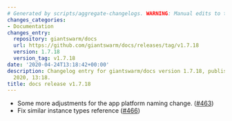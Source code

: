 ```yaml
---
# Generated by scripts/aggregate-changelogs. WARNING: Manual edits to this files will be overwritten.
changes_categories:
- Documentation
changes_entry:
  repository: giantswarm/docs
  url: https://github.com/giantswarm/docs/releases/tag/v1.7.18
  version: 1.7.18
  version_tag: v1.7.18
date: '2020-04-24T13:18:42+00:00'
description: Changelog entry for giantswarm/docs version 1.7.18, published on 24 April
  2020, 13:18.
title: docs release v1.7.18
---
```


- Some more adjustments for the app platform naming change. ([#463](https://github.com/giantswarm/docs/pull/463))
- Fix similar instance types reference ([#466](https://github.com/giantswarm/docs/pull/466))

